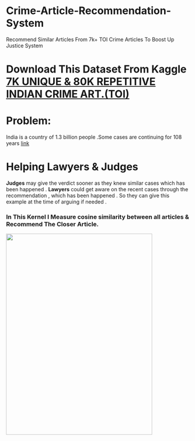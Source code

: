 # Crime-Article-Recommendation-System
Recommend Similar Articles From 7k+ TOI Crime Articles To Boost Up Justice System

# Download This Dataset From Kaggle [7K UNIQUE & 80K REPETITIVE INDIAN CRIME ART.(TOI)](https://www.kaggle.com/datasets/soumendraprasad/80000-crime-related-indian-articles)
# Problem:

India is a country of 1.3 billion people .Some cases are continuing for 108 years [link](https://timesofindia.indiatimes.com/city/patna/bihar-verdict-even-after-108-years-fails-to-end-legal-battle-over-land/articleshow/91586020.cms)

# Helping Lawyers & Judges

**Judges** may give the verdict sooner as they knew similar cases which has been happened . 
**Lawyers** could get aware on the recent cases through the recommendation , which has been happened . So they can give this example at the time of arguing if needed .

### **In This Kernel I Measure cosine similarity between all articles & Recommend The Closer Article.**

<img src="https://as2.ftcdn.net/jpg/01/35/10/85/500_F_135108594_JBwTqKaBmmFG1AteoM3MZdkeuyXhHXkR.jpg" width=400 height=550/>
